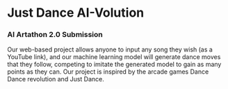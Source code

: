 # Just Dance AI-Volution

### AI Artathon 2.0 Submission

Our web-based project allows anyone to input any song they wish (as a YouTube link), and our machine learning model will generate dance moves that they follow, competing to imitate the generated model to gain as many points as they can. Our project is inspired by the arcade games Dance Dance revolution and Just Dance. 

